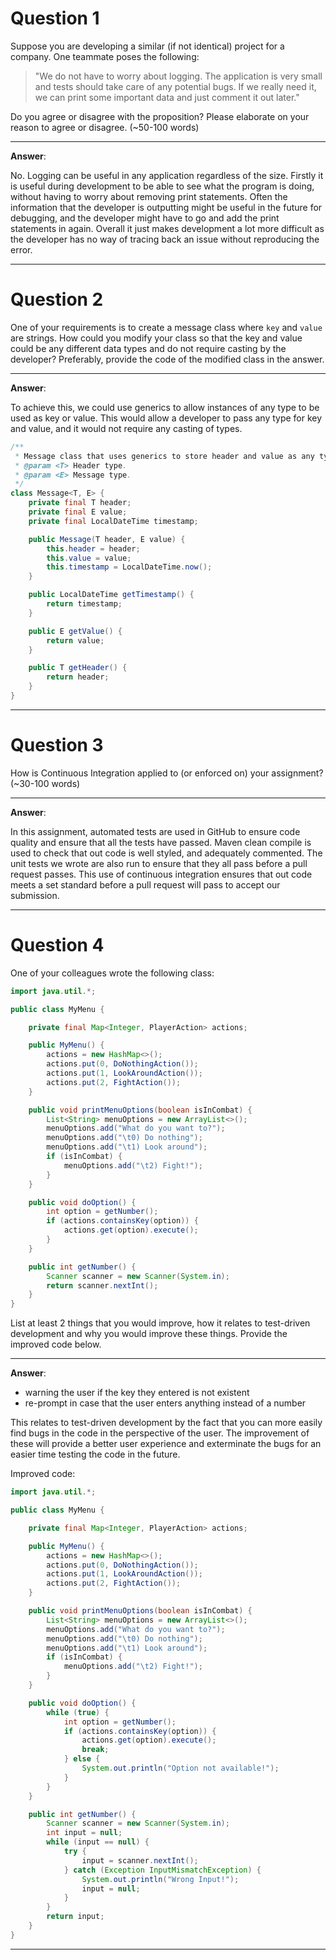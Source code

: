 # Question 1

Suppose you are developing a similar (if not identical) project for a company. One teammate poses the following:

> "We do not have to worry about logging. The application is very small and tests should take care of any potential
> bugs. If we really need it, we can print some important data and just comment it out later."

Do you agree or disagree with the proposition? Please elaborate on your reason to agree or disagree. (~50-100 words)

___

**Answer**:

No. Logging can be useful in any application regardless of the size. Firstly it is useful during development to be able
to see what the program is doing, without having to worry about removing print statements. Often the information that
the developer is outputting might be useful in the future for debugging, and the developer might have to go and add the
print statements in again. Overall it just makes development a lot more difficult as the developer has no way of tracing
back an issue without reproducing the error.
___

# Question 2

One of your requirements is to create a message class where `key` and `value` are strings. How could you modify your
class so that the key and value could be any different data types and do not require casting by the developer?
Preferably, provide the code of the modified class in the answer.
___

**Answer**:

To achieve this, we could use generics to allow instances of any type to be used as key or value. This would allow a
developer to pass any type for key and value, and it would not require any casting of types.

```java
/**
 * Message class that uses generics to store header and value as any type.
 * @param <T> Header type.
 * @param <E> Message type.
 */
class Message<T, E> {
    private final T header;
    private final E value;
    private final LocalDateTime timestamp;

    public Message(T header, E value) {
        this.header = header;
        this.value = value;
        this.timestamp = LocalDateTime.now();
    }

    public LocalDateTime getTimestamp() {
        return timestamp;
    }

    public E getValue() {
        return value;
    }

    public T getHeader() {
        return header;
    }
}
```

___

# Question 3

How is Continuous Integration applied to (or enforced on) your assignment? (~30-100 words)

___

**Answer**:

In this assignment, automated tests are used in GitHub to ensure code quality and ensure that all the tests have passed.
Maven clean compile is used to check that out code is well styled, and adequately commented. The unit tests we wrote are
also run to ensure that they all pass before a pull request passes. This use of continuous integration ensures that out
code meets a set standard before a pull request will pass to accept our submission.

___

# Question 4

One of your colleagues wrote the following class:

```java
import java.util.*;

public class MyMenu {

    private final Map<Integer, PlayerAction> actions;

    public MyMenu() {
        actions = new HashMap<>();
        actions.put(0, DoNothingAction());
        actions.put(1, LookAroundAction());
        actions.put(2, FightAction());
    }

    public void printMenuOptions(boolean isInCombat) {
        List<String> menuOptions = new ArrayList<>();
        menuOptions.add("What do you want to?");
        menuOptions.add("\t0) Do nothing");
        menuOptions.add("\t1) Look around");
        if (isInCombat) {
            menuOptions.add("\t2) Fight!");
        }
    }

    public void doOption() {
        int option = getNumber();
        if (actions.containsKey(option)) {
            actions.get(option).execute();
        }
    }

    public int getNumber() {
        Scanner scanner = new Scanner(System.in);
        return scanner.nextInt();
    }
}
```

List at least 2 things that you would improve, how it relates to test-driven development and why you would improve these
things. Provide the improved code below.

___

**Answer**:

- warning the user if the key they entered is not existent 
- re-prompt in case that the user enters anything instead of a number

This relates to test-driven development by the fact that you can more easily find bugs in the code in the perspective of
the user. The improvement of these will provide a better user experience and exterminate the bugs for an easier time 
testing the code in the future. 

Improved code:

```java
import java.util.*;

public class MyMenu {

    private final Map<Integer, PlayerAction> actions;

    public MyMenu() {
        actions = new HashMap<>();
        actions.put(0, DoNothingAction());
        actions.put(1, LookAroundAction());
        actions.put(2, FightAction());
    }

    public void printMenuOptions(boolean isInCombat) {
        List<String> menuOptions = new ArrayList<>();
        menuOptions.add("What do you want to?");
        menuOptions.add("\t0) Do nothing");
        menuOptions.add("\t1) Look around");
        if (isInCombat) {
            menuOptions.add("\t2) Fight!");
        }
    }

    public void doOption() {
        while (true) {
            int option = getNumber();
            if (actions.containsKey(option)) {
                actions.get(option).execute();
                break;
            } else {
                System.out.println("Option not available!");
            }
        }
    }

    public int getNumber() {
        Scanner scanner = new Scanner(System.in);
        int input = null;
        while (input == null) {
            try {
                input = scanner.nextInt();
            } catch (Exception InputMismatchException) {
                System.out.println("Wrong Input!");
                input = null;
            }
        }
        return input;
    }
}
```

___
